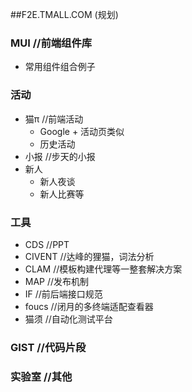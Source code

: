 ##F2E.TMALL.COM (规划)

### MUI  //前端组件库

   + 常用组件组合例子

### 活动
   
   + 猫π  //前端活动
     + Google + 活动页类似
     + 历史活动
   + 小报 //步天的小报
   + 新人
     + 新人夜谈
     + 新人比赛等

### 工具

  + CDS //PPT
  + CIVENT //达峰的狸猫，词法分析
  + CLAM //模板构建代理等一整套解决方案
  + MAP //发布机制
  + IF //前后端接口规范
  + foucs //闭月的多终端适配查看器
  + 猫须 //自动化测试平台

### GIST //代码片段
### 实验室  //其他